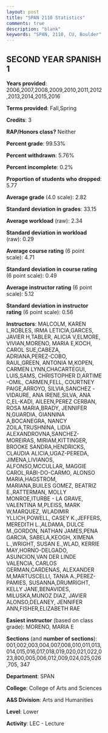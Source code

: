 ```yaml
---
layout: post
title: "SPAN 2110 Statistics"
comments: true
description: "blank"
keywords: "SPAN, 2110, CU, Boulder"
--- 
```

<head>
<script src="https://ajax.googleapis.com/ajax/libs/jquery/2.1.3/jquery.min.js"></script>
<script src="https://dl.dropboxusercontent.com/s/pc42nxpaw1ea4o9/highcharts.js?dl=0"></script>
<!-- <script src="../assets/js/highcharts.js"></script> -->
<style type="text/css">@font-face {
	font-family: "Bebas Neue";
	src: url(https://www.filehosting.org/file/details/544349/BebasNeue%20Regular.otf) format("opentype");
	}
	h1.Bebas { 
		font-family: "Bebas Neue", Verdana, Tahoma;
	}
</style>
</head>
<body>
	<div id="container" style="float: right; width: 45%; height: 88%; margin-left: 2.5%; margin-right: 2.5%;"></div>
	<script language="JavaScript">
		$(document).ready(function() {
		var chart = {type: 'column'};
		var title = {text: 'Grade Distribution'};
		var xAxis = {categories: ['A','B','C','D','F'],crosshair: true};
		var yAxis = {min: 0,title: {text: 'Percentage'}};
		var tooltip = {headerFormat: '<center><b><span style="font-size:20px">{point.key}</span></b></center>',
		               pointFormat: '<td style="padding:0"><b>{point.y:.1f}%</b></td>',
		               footerFormat: '</table>',shared: true,useHTML: true};
		var plotOptions = {column: {pointPadding: 0.0,borderWidth: 0}};  
		var credits = {enabled: false};var series= [{name: 'Percent',data: [27.81,42.86,21.56,5.04,2.72,]}];
		var json = {};
		json.chart = chart;
		json.title = title;
		json.tooltip = tooltip;
		json.xAxis = xAxis;
		json.yAxis = yAxis;  
		json.series = series;
		json.plotOptions = plotOptions;  
		json.credits = credits;
		$('#container').highcharts(json);
	});
	</script>
</body>
			   
## SECOND YEAR SPANISH 1

**Years provided**: 2006,2007,2008,2009,2010,2011,2012,2013,2014,2015,2016

**Terms provided**: Fall,Spring

**Credits**: 3

**RAP/Honors class?** Neither

**Percent grade**: 99.53%

**Percent withdrawn**: 5.76%

**Percent incomplete**: 0.2%

**Proportion of students who dropped**: 5.77

**Average grade** (4.0 scale): 2.82

**Standard deviation in grades**: 33.15

**Average workload** (raw): 2.34

**Standard deviation in workload** (raw): 0.29

**Average course rating** (6 point scale): 4.71

**Standard deviation in course rating** (6 point scale): 0.49

**Average instructor rating** (6 point scale): 5.12

**Standard deviation in instructor rating** (6 point scale): 0.56

**Instructors**: MALCOLM, KAREN L,ROBLES, IRMA LETICIA,GARCES, JAVIER H,TABLER, ALICIA V,ELMORE, VIVIAN,MORENO, MARIA E,KOCH, CAROL SUE,CABEZA, ADRIANA,PEREZ-COBO, RAUL,GREEN, ANTONIA M,KOPEN, CARMEN LYNN,CHACARTEGUI, LUIS,SAMS, CHRISTOPHER D,ARTIME -OMIL, CARMEN,FELL, COURTNEY PAIGE,ARROYO, SILVIA,SANCHEZ -VIDAURE, ANA IRENE,SILVA, ANA C,EL-KADI, AILEEN,PEREZ CERBAN, ROSA MARIA,BRADY, JENNIFER N,GUARDIA, GIANNINA A,BOCANEGRA, NANCY ZOILA,TRUSHNINA, LIDIA ALEXANDROVNA,SANCHEZ-MOREIRAS, MIRIAM,KITTINGER, BROOKE SANDRA,HENDRICKS, CLAUDIA ALICIA,UGAZ-PEREDA, JIMENA,LIVIANOS, ALFONSO,MCCULLAR, MAGGIE CAROL,RABI-DO-CARMO, ALONSO MARIA,HAGSTROM, MARIANA,BUILES GOMEZ, BEATRIZ E.,RATTERMAN, MOLLY MONROE,ITURBE - LA GRAVE, VALENTINA M,PLEISS, MARK W,MARQUEZ, WLADIMIR YLLICH,POWELL, CASEY K.,JEFFERS, MEREDITH L.,ALDAMA, DULCE M.,GORDON, NATHAN JAMES,PENA GARCIA, SABELA,KEOGH, XIMENA L.,WRIGHT, SUSAN E.,WLAD, KERRIE MAY,HORNO-DELGADO, ASUNCION,VAN DER LINDE VALENCIA, CARLOS GERMAN,CARDENAS, ALEXANDER M,MARTUSCELLI, TANIA A.,PEREZ-PAMIES, SUSANNA,DRUMRIGHT, KELLY JANE,BENAVIDES, MILUSKA,MUNOZ DIAZ, JAVIER ALONSO,DELANEY, JENNIFER ANN,FISHER,ELIZABETH RAE

**Easiest instructor** (based on class grade): MORENO, MARIA E

**Sections** (and **number of sections**): 001,002,003,004,007,008,010,011,013,014,015,016,017,018,019,020,021,022,023,800,005,006,012,009,024,025,026,705, 347

**Department**: SPAN

**College**: College of Arts and Sciences

**A&S Division**: Arts and Humanities

**Level**: Lower

**Activity**: LEC - Lecture